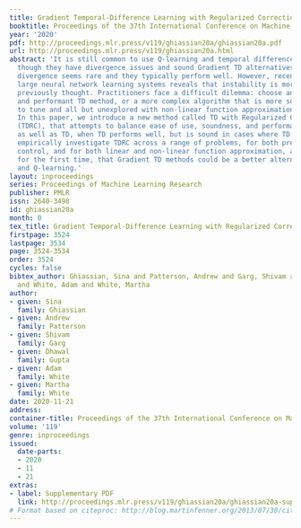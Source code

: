 ```yaml
---
title: Gradient Temporal-Difference Learning with Regularized Corrections
booktitle: Proceedings of the 37th International Conference on Machine Learning
year: '2020'
pdf: http://proceedings.mlr.press/v119/ghiassian20a/ghiassian20a.pdf
url: http://proceedings.mlr.press/v119/ghiassian20a.html
abstract: 'It is still common to use Q-learning and temporal difference (TD) learning{—}even
  though they have divergence issues and sound Gradient TD alternatives exist{—}because
  divergence seems rare and they typically perform well. However, recent work with
  large neural network learning systems reveals that instability is more common than
  previously thought. Practitioners face a difficult dilemma: choose an easy to use
  and performant TD method, or a more complex algorithm that is more sound but harder
  to tune and all but unexplored with non-linear function approximation or control.
  In this paper, we introduce a new method called TD with Regularized Corrections
  (TDRC), that attempts to balance ease of use, soundness, and performance. It behaves
  as well as TD, when TD performs well, but is sound in cases where TD diverges. We
  empirically investigate TDRC across a range of problems, for both prediction and
  control, and for both linear and non-linear function approximation, and show, potentially
  for the first time, that Gradient TD methods could be a better alternative to TD
  and Q-learning.'
layout: inproceedings
series: Proceedings of Machine Learning Research
publisher: PMLR
issn: 2640-3498
id: ghiassian20a
month: 0
tex_title: Gradient Temporal-Difference Learning with Regularized Corrections
firstpage: 3524
lastpage: 3534
page: 3524-3534
order: 3524
cycles: false
bibtex_author: Ghiassian, Sina and Patterson, Andrew and Garg, Shivam and Gupta, Dhawal
  and White, Adam and White, Martha
author:
- given: Sina
  family: Ghiassian
- given: Andrew
  family: Patterson
- given: Shivam
  family: Garg
- given: Dhawal
  family: Gupta
- given: Adam
  family: White
- given: Martha
  family: White
date: 2020-11-21
address: 
container-title: Proceedings of the 37th International Conference on Machine Learning
volume: '119'
genre: inproceedings
issued:
  date-parts:
  - 2020
  - 11
  - 21
extras:
- label: Supplementary PDF
  link: http://proceedings.mlr.press/v119/ghiassian20a/ghiassian20a-supp.pdf
# Format based on citeproc: http://blog.martinfenner.org/2013/07/30/citeproc-yaml-for-bibliographies/
---
```

